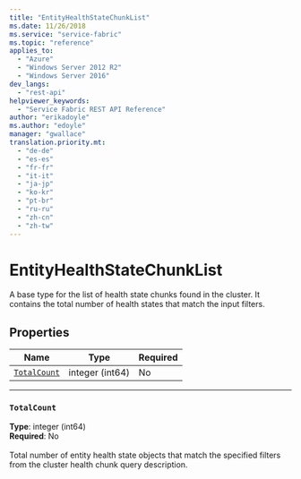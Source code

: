 ```yaml
---
title: "EntityHealthStateChunkList"
ms.date: 11/26/2018
ms.service: "service-fabric"
ms.topic: "reference"
applies_to: 
  - "Azure"
  - "Windows Server 2012 R2"
  - "Windows Server 2016"
dev_langs: 
  - "rest-api"
helpviewer_keywords: 
  - "Service Fabric REST API Reference"
author: "erikadoyle"
ms.author: "edoyle"
manager: "gwallace"
translation.priority.mt: 
  - "de-de"
  - "es-es"
  - "fr-fr"
  - "it-it"
  - "ja-jp"
  - "ko-kr"
  - "pt-br"
  - "ru-ru"
  - "zh-cn"
  - "zh-tw"
---
```

# EntityHealthStateChunkList

A base type for the list of health state chunks found in the cluster. It contains the total number of health states that match the input filters.

## Properties
| Name | Type | Required |
| --- | --- | --- |
| [`TotalCount`](#totalcount) | integer (int64) | No |

____
### `TotalCount`
__Type__: integer (int64) <br/>
__Required__: No<br/>
<br/>
Total number of entity health state objects that match the specified filters from the cluster health chunk query description.

